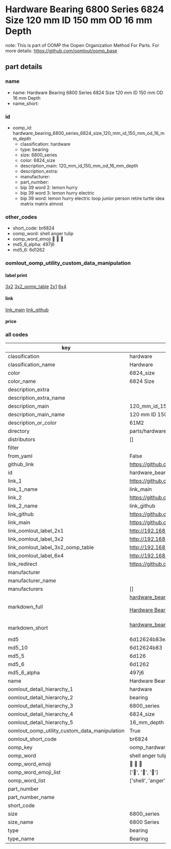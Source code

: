 # Hardware Bearing 6800 Series 6824 Size 120 mm ID 150 mm OD 16 mm Depth  

note: This is part of OOMP the Oopen Organization Method For Parts. For more details: https://github.com/oomlout/oomp_base

##  part details
  







### name
* name: Hardware Bearing 6800 Series 6824 Size 120 mm ID 150 mm OD 16 mm Depth
* name_short: 
### id
* oomp_id: hardware_bearing_6800_series_6824_size_120_mm_id_150_mm_od_16_mm_depth
  * classification: hardware
  * type: bearing
  * size: 6800_series
  * color: 6824_size
  * description_main: 120_mm_id_150_mm_od_16_mm_depth
  * description_extra: 
  * manufacturer: 
  * part_number: 
  * bip 39 word 2: lemon hurry
  * bip 39 word 3: lemon hurry electric
  * bip 39 word: lemon hurry electric loop junior person retire turtle idea matrix matrix almost

### other_codes
* short_code: br6824
* oomp_word: shell anger tulip
* oomp_word_emoji :shell: :anger: :tulip:
* md5_6_alpha: 497j6
* md5_6: 6d1262






### oomlout_oomp_utility_custom_data_manipulation
#### label print
[3x2](http://192.168.1.245:1112/?label=oomp%20497j6)
[3x2_oomp_table](http://192.168.1.108:1112/?label=oomp%20497j6)
[2x1](http://192.168.1.242:1112/?label=oomp%20497j6)
[6x4](http://192.168.1.55:1112/?label=oomp%20497j6)    

#### link

[link_main](https://github.com/oomlout/oomlout_oomp_version_1_messy/tree/main/parts/hardware_bearing_6800_series_6824_size_120_mm_id_150_mm_od_16_mm_depth) [link_github](https://github.com/oomlout/oomlout_oomp_version_1_messy/tree/main/parts/hardware_bearing_6800_series_6824_size_120_mm_id_150_mm_od_16_mm_depth)                             

#### price







### all codes 
| key | value |  
| --- | --- |  
| classification | hardware |  
| classification_name | Hardware |  
| color | 6824_size |  
| color_name | 6824 Size |  
| description_extra |  |  
| description_extra_name |  |  
| description_main | 120_mm_id_150_mm_od_16_mm_depth |  
| description_main_name | 120 mm ID 150 mm OD 16 mm Depth |  
| description_or_color | 61M2 |  
| directory | parts/hardware_bearing_6800_series_6824_size_120_mm_id_150_mm_od_16_mm_depth |  
| distributors | [] |  
| filter |  |  
| from_yaml | False |  
| github_link | https://github.com/oomlout/oomlout_oomp_part_src/tree/main/parts/hardware_bearing_6800_series_6824_size_120_mm_id_150_mm_od_16_mm_depth |  
| id | hardware_bearing_6800_series_6824_size_120_mm_id_150_mm_od_16_mm_depth |  
| link_1 | https://github.com/oomlout/oomlout_oomp_version_1_messy/tree/main/parts/hardware_bearing_6800_series_6824_size_120_mm_id_150_mm_od_16_mm_depth |  
| link_1_name | link_main |  
| link_2 | https://github.com/oomlout/oomlout_oomp_version_1_messy/tree/main/parts/hardware_bearing_6800_series_6824_size_120_mm_id_150_mm_od_16_mm_depth |  
| link_2_name | link_github |  
| link_github | https://github.com/oomlout/oomlout_oomp_version_1_messy/tree/main/parts/hardware_bearing_6800_series_6824_size_120_mm_id_150_mm_od_16_mm_depth |  
| link_main | https://github.com/oomlout/oomlout_oomp_version_1_messy/tree/main/parts/hardware_bearing_6800_series_6824_size_120_mm_id_150_mm_od_16_mm_depth |  
| link_oomlout_label_2x1 | http://192.168.1.242:1112/?label=oomp%20497j6 |  
| link_oomlout_label_3x2 | http://192.168.1.245:1112/?label=oomp%20497j6 |  
| link_oomlout_label_3x2_oomp_table | http://192.168.1.108:1112/?label=oomp%20497j6 |  
| link_oomlout_label_6x4 | http://192.168.1.55:1112/?label=oomp%20497j6 |  
| link_redirect | https://github.com/oomlout/oomlout_oomp_version_1_messy/tree/main/parts/hardware_bearing_6800_series_6824_size_120_mm_id_150_mm_od_16_mm_depth |  
| manufacturer |  |  
| manufacturer_name |  |  
| manufacturers | [] |  
| markdown_full | [hardware_bearing_6800_series_6824_size_120_mm_id_150_mm_od_16_mm_depth](none)<br>[](none)<br>[Hardware Bearing 6800 Series 6824 Size 120 Mm Id 150 Mm Od 16 Mm Depth](none)<br><br> |  
| markdown_short | [hardware_bearing_6800_series_6824_size_120_mm_id_150_mm_od_16_mm_depth](none)<br><br> |  
| md5 | 6d12624b83eaf6fe8d3c983e8edbebfe |  
| md5_10 | 6d12624b83 |  
| md5_5 | 6d126 |  
| md5_6 | 6d1262 |  
| md5_6_alpha | 497j6 |  
| name | Hardware Bearing 6800 Series 6824 Size 120 mm ID 150 mm OD 16 mm Depth |  
| oomlout_detail_hierarchy_1 | hardware |  
| oomlout_detail_hierarchy_2 | bearing |  
| oomlout_detail_hierarchy_3 | 6800_series |  
| oomlout_detail_hierarchy_4 | 6824_size |  
| oomlout_detail_hierarchy_5 | 16_mm_depth |  
| oomlout_oomp_utility_custom_data_manipulation | True |  
| oomlout_short_code | br6824 |  
| oomp_key | oomp_hardware_bearing_6800_series_6824_size_120_mm_id_150_mm_od_16_mm_depth |  
| oomp_word | shell anger tulip |  
| oomp_word_emoji | :shell: :anger: :tulip: |  
| oomp_word_emoji_list | [':shell:', ':anger:', ':tulip:'] |  
| oomp_word_list | ['shell', 'anger', 'tulip'] |  
| part_number |  |  
| part_number_name |  |  
| short_code |  |  
| size | 6800_series |  
| size_name | 6800 Series |  
| type | bearing |  
| type_name | Bearing |  
